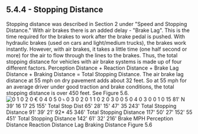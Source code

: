 ## 5.4.4 - Stopping Distance
Stopping distance was described in Section 2 under "Speed and Stopping Distance." With air brakes there is an added delay - "Brake Lag". This is the time required for the brakes to work after the brake pedal is pushed. With hydraulic brakes (used on cars and light/medium trucks), the brakes work instantly. However, with air brakes, it takes a little time (one half second or more) for the air to flow through the lines to the brakes. Thus, the total stopping distance for vehicles with air brake systems is made up of four different factors.
Perception Distance + Reaction Distance + Brake Lag Distance + Braking Distance = Total Stopping Distance.
The air brake lag distance at 55 mph on dry pavement adds about 32 feet. So at 55 mph for an average driver under good traction and brake conditions, the total stopping distance is over 450 feet. See Figure 5.6.
![0 1 0 2 0 € 0 4 0 5 0 ৳ 0 3 0 2 0 1 1 0 2 0 3 0 0 5 0 4 0 3 0 0 1 0 15 81' N 39' 16 17 25 155' Total Stop Dist 65' 28' 15' 47' 35 243' Total Stopping Distance 91' 39' 21' 92* 45 346' Total Stopping Distance 117' 50' 27' 152' 55 451' Total Stopping Distance 142' 61' 32' 216' Brake MPH Perception Distance Reaction Distance Lag Braking Distance Figure 5.6]()